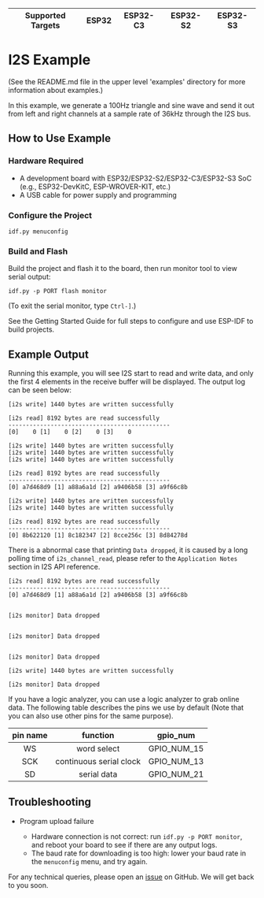 | Supported Targets | ESP32 | ESP32-C3 | ESP32-S2 | ESP32-S3 |
| ----------------- | ----- | -------- | -------- | -------- |

# I2S Example

(See the README.md file in the upper level 'examples' directory for more information about examples.)

In this example, we generate a 100Hz triangle and sine wave and send it out from left and right channels at a sample rate of 36kHz through the I2S bus.

## How to Use Example

### Hardware Required

* A development board with ESP32/ESP32-S2/ESP32-C3/ESP32-S3 SoC (e.g., ESP32-DevKitC, ESP-WROVER-KIT, etc.)
* A USB cable for power supply and programming

### Configure the Project

```
idf.py menuconfig
```

### Build and Flash

Build the project and flash it to the board, then run monitor tool to view serial output:

```
idf.py -p PORT flash monitor
```

(To exit the serial monitor, type ``Ctrl-]``.)

See the Getting Started Guide for full steps to configure and use ESP-IDF to build projects.

## Example Output

Running this example, you will see I2S start to read and write data, and only the first 4 elements in the receive buffer will be displayed. The output log can be seen below:

```
[i2s write] 1440 bytes are written successfully

[i2s read] 8192 bytes are read successfully
----------------------------------------------
[0]    0 [1]    0 [2]    0 [3]    0

[i2s write] 1440 bytes are written successfully
[i2s write] 1440 bytes are written successfully
[i2s write] 1440 bytes are written successfully

[i2s read] 8192 bytes are read successfully
----------------------------------------------
[0] a7d468d9 [1] a88a6a1d [2] a9406b58 [3] a9f66c8b

[i2s write] 1440 bytes are written successfully
[i2s write] 1440 bytes are written successfully

[i2s read] 8192 bytes are read successfully
----------------------------------------------
[0] 8b622120 [1] 8c182347 [2] 8cce256c [3] 8d84278d
```

There is a abnormal case that printing `Data dropped`, it is caused by a long polling time of `i2s_channel_read`, please refer to the `Application Notes` section in I2S API reference.

```
[i2s read] 8192 bytes are read successfully
----------------------------------------------
[0] a7d468d9 [1] a88a6a1d [2] a9406b58 [3] a9f66c8b


[i2s monitor] Data dropped


[i2s monitor] Data dropped


[i2s monitor] Data dropped

[i2s write] 1440 bytes are written successfully

[i2s monitor] Data dropped
```

If you have a logic analyzer, you can use a logic analyzer to grab online data. The following table describes the pins we use by default (Note that you can also use other pins for the same purpose).

| pin name| function | gpio_num |
|:---:|:---:|:---:|
| WS  |word select| GPIO_NUM_15 |
| SCK |continuous serial clock| GPIO_NUM_13 |
| SD  |serial data| GPIO_NUM_21 |

## Troubleshooting

* Program upload failure

    * Hardware connection is not correct: run `idf.py -p PORT monitor`, and reboot your board to see if there are any output logs.
    * The baud rate for downloading is too high: lower your baud rate in the `menuconfig` menu, and try again.

For any technical queries, please open an [issue](https://github.com/espressif/esp-idf/issues) on GitHub. We will get back to you soon.
